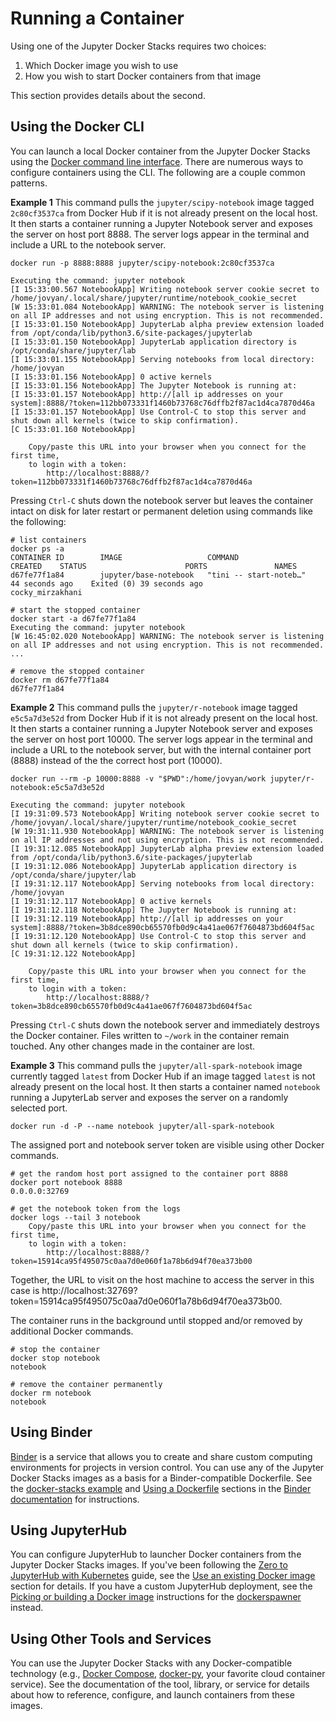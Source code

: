 # Running a Container

Using one of the Jupyter Docker Stacks requires two choices:

1. Which Docker image you wish to use
2. How you wish to start Docker containers from that image

This section provides details about the second.

## Using the Docker CLI

You can launch a local Docker container from the Jupyter Docker Stacks using the [Docker command line interface](https://docs.docker.com/engine/reference/commandline/cli/). There are numerous ways to configure containers using the CLI. The following are a couple common patterns.

**Example 1** This command pulls the `jupyter/scipy-notebook` image tagged `2c80cf3537ca` from Docker Hub if it is not already present on the local host. It then starts a container running a Jupyter Notebook server and exposes the server on host port 8888. The server logs appear in the terminal and include a URL to the notebook server.

```
docker run -p 8888:8888 jupyter/scipy-notebook:2c80cf3537ca

Executing the command: jupyter notebook
[I 15:33:00.567 NotebookApp] Writing notebook server cookie secret to /home/jovyan/.local/share/jupyter/runtime/notebook_cookie_secret
[W 15:33:01.084 NotebookApp] WARNING: The notebook server is listening on all IP addresses and not using encryption. This is not recommended.
[I 15:33:01.150 NotebookApp] JupyterLab alpha preview extension loaded from /opt/conda/lib/python3.6/site-packages/jupyterlab
[I 15:33:01.150 NotebookApp] JupyterLab application directory is /opt/conda/share/jupyter/lab
[I 15:33:01.155 NotebookApp] Serving notebooks from local directory: /home/jovyan
[I 15:33:01.156 NotebookApp] 0 active kernels
[I 15:33:01.156 NotebookApp] The Jupyter Notebook is running at:
[I 15:33:01.157 NotebookApp] http://[all ip addresses on your system]:8888/?token=112bb073331f1460b73768c76dffb2f87ac1d4ca7870d46a
[I 15:33:01.157 NotebookApp] Use Control-C to stop this server and shut down all kernels (twice to skip confirmation).
[C 15:33:01.160 NotebookApp]

    Copy/paste this URL into your browser when you connect for the first time,
    to login with a token:
        http://localhost:8888/?token=112bb073331f1460b73768c76dffb2f87ac1d4ca7870d46a
```

Pressing `Ctrl-C` shuts down the notebook server but leaves the container intact on disk for later restart or permanent deletion using commands like the following:

```
# list containers
docker ps -a
CONTAINER ID        IMAGE                   COMMAND                  CREATED    STATUS                      PORTS               NAMES
d67fe77f1a84        jupyter/base-notebook   "tini -- start-noteb…"   44 seconds ago    Exited (0) 39 seconds ago                       cocky_mirzakhani

# start the stopped container
docker start -a d67fe77f1a84
Executing the command: jupyter notebook
[W 16:45:02.020 NotebookApp] WARNING: The notebook server is listening on all IP addresses and not using encryption. This is not recommended.
...

# remove the stopped container
docker rm d67fe77f1a84
d67fe77f1a84
```

**Example 2** This command pulls the `jupyter/r-notebook` image tagged `e5c5a7d3e52d` from Docker Hub if it is not already present on the local host. It then starts a container running a Jupyter Notebook server and exposes the server on host port 10000. The server logs appear in the terminal and include a URL to the notebook server, but with the internal container port (8888) instead of the the correct host port (10000).

```
docker run --rm -p 10000:8888 -v "$PWD":/home/jovyan/work jupyter/r-notebook:e5c5a7d3e52d

Executing the command: jupyter notebook
[I 19:31:09.573 NotebookApp] Writing notebook server cookie secret to /home/jovyan/.local/share/jupyter/runtime/notebook_cookie_secret
[W 19:31:11.930 NotebookApp] WARNING: The notebook server is listening on all IP addresses and not using encryption. This is not recommended.
[I 19:31:12.085 NotebookApp] JupyterLab alpha preview extension loaded from /opt/conda/lib/python3.6/site-packages/jupyterlab
[I 19:31:12.086 NotebookApp] JupyterLab application directory is /opt/conda/share/jupyter/lab
[I 19:31:12.117 NotebookApp] Serving notebooks from local directory: /home/jovyan
[I 19:31:12.117 NotebookApp] 0 active kernels
[I 19:31:12.118 NotebookApp] The Jupyter Notebook is running at:
[I 19:31:12.119 NotebookApp] http://[all ip addresses on your system]:8888/?token=3b8dce890cb65570fb0d9c4a41ae067f7604873bd604f5ac
[I 19:31:12.120 NotebookApp] Use Control-C to stop this server and shut down all kernels (twice to skip confirmation).
[C 19:31:12.122 NotebookApp]

    Copy/paste this URL into your browser when you connect for the first time,
    to login with a token:
        http://localhost:8888/?token=3b8dce890cb65570fb0d9c4a41ae067f7604873bd604f5ac
```

Pressing `Ctrl-C` shuts down the notebook server and immediately destroys the Docker container. Files written to `~/work` in the container remain touched. Any other changes made in the container are lost.

**Example 3** This command pulls the `jupyter/all-spark-notebook` image currently tagged `latest` from Docker Hub if an image tagged `latest` is not already present on the local host. It then starts a container named `notebook` running a JupyterLab server and exposes the server on a randomly selected port. 

```
docker run -d -P --name notebook jupyter/all-spark-notebook
```

The assigned port and notebook server token are visible using other Docker commands.

```
# get the random host port assigned to the container port 8888
docker port notebook 8888
0.0.0.0:32769

# get the notebook token from the logs
docker logs --tail 3 notebook
    Copy/paste this URL into your browser when you connect for the first time,
    to login with a token:
        http://localhost:8888/?token=15914ca95f495075c0aa7d0e060f1a78b6d94f70ea373b00
```

Together, the URL to visit on the host machine to access the server in this case is http://localhost:32769?token=15914ca95f495075c0aa7d0e060f1a78b6d94f70ea373b00.

The container runs in the background until stopped and/or removed by additional Docker commands.

```
# stop the container
docker stop notebook
notebook

# remove the container permanently
docker rm notebook
notebook
```

## Using Binder

[Binder](https://mybinder.org/) is a service that allows you to create and share custom computing environments for projects in version control. You can use any of the Jupyter Docker Stacks images as a basis for a Binder-compatible Dockerfile. See the [docker-stacks example](https://mybinder.readthedocs.io/en/latest/sample_repos.html#using-a-docker-image-from-the-jupyter-docker-stacks-repository) and [Using a Dockerfile](https://mybinder.readthedocs.io/en/latest/dockerfile.html) sections in the [Binder documentation](https://mybinder.readthedocs.io/en/latest/index.html) for instructions.

## Using JupyterHub

You can configure JupyterHub to launcher Docker containers from the Jupyter Docker Stacks images. If you've been following the [Zero to JupyterHub with Kubernetes](http://zero-to-jupyterhub.readthedocs.io/en/latest/) guide, see the [Use an existing Docker image](http://zero-to-jupyterhub.readthedocs.io/en/latest/user-environment.html#use-an-existing-docker-image) section for details. If you have a custom JupyterHub deployment, see the [Picking or building a Docker image](https://github.com/jupyterhub/dockerspawner#picking-or-building-a-docker-image) instructions for the [dockerspawner](https://github.com/jupyterhub/dockerspawner) instead.

## Using Other Tools and Services

You can use the Jupyter Docker Stacks with any Docker-compatible technology (e.g., [Docker Compose](https://docs.docker.com/compose/), [docker-py](https://github.com/docker/docker-py), your favorite cloud container service). See the documentation of the tool, library, or service for details about how to reference, configure, and launch containers from these images.